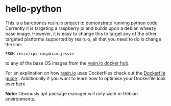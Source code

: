 # hello-python
This is a barebones resin.io project to demonstrate running python code. 
Currently it is targeting a raspberry pi and builds upon a debian wheezy base image. However, it is easy to 
change this to target any of the other targeted platforms supported by resin.io, all that you need to do is 
change the line:
```
FROM resin/rpi-raspbian:jessie
```
to any of the base OS images from the [resin.io docker hub](https://registry.hub.docker.com/repos/resin/).

For an explination on how [resin.io](https://resin.io/) uses Dockerfiles check out the [Dockerfile guide](http://docs.resin.io/#/pages/using/dockerfile.md)
 . Additionally if you want to learn how to optimise your Dockerfile look over [here](http://docs.resin.io/#/pages/using/build-optimisation.md)


__Note:__ Obviously apt package manager will only work in Debian environments.


